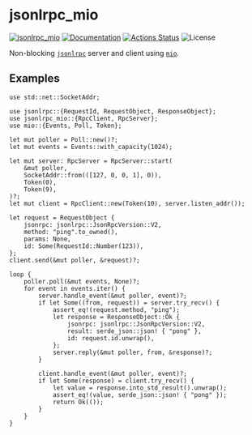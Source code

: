 jsonlrpc_mio
============

[![jsonlrpc_mio](https://img.shields.io/crates/v/jsonlrpc_mio.svg)](https://crates.io/crates/jsonlrpc_mio)
[![Documentation](https://docs.rs/jsonlrpc_mio/badge.svg)](https://docs.rs/jsonlrpc_mio)
[![Actions Status](https://github.com/sile/jsonlrpc_mio/workflows/CI/badge.svg)](https://github.com/sile/jsonlrpc_mio/actions)
![License](https://img.shields.io/crates/l/jsonlrpc_mio)

Non-blocking [`jsonlrpc`] server and client using [`mio`].

[`jsonlrpc`]: https://crates.io/crates/jsonlrpc
[`mio`]: https://crates.io/crates/mio

Examples
--------

```
use std::net::SocketAddr;

use jsonlrpc::{RequestId, RequestObject, ResponseObject};
use jsonlrpc_mio::{RpcClient, RpcServer};
use mio::{Events, Poll, Token};

let mut poller = Poll::new()?;
let mut events = Events::with_capacity(1024);

let mut server: RpcServer = RpcServer::start(
    &mut poller,
    SocketAddr::from(([127, 0, 0, 1], 0)),
    Token(0),
    Token(9),
)?;
let mut client = RpcClient::new(Token(10), server.listen_addr());

let request = RequestObject {
    jsonrpc: jsonlrpc::JsonRpcVersion::V2,
    method: "ping".to_owned(),
    params: None,
    id: Some(RequestId::Number(123)),
};
client.send(&mut poller, &request)?;

loop {
    poller.poll(&mut events, None)?;
    for event in events.iter() {
        server.handle_event(&mut poller, event)?;
        if let Some((from, request)) = server.try_recv() {
            assert_eq!(request.method, "ping");
            let response = ResponseObject::Ok {
                jsonrpc: jsonlrpc::JsonRpcVersion::V2,
                result: serde_json::json! { "pong" },
                id: request.id.unwrap(),
            };
            server.reply(&mut poller, from, &response)?;
        }

        client.handle_event(&mut poller, event)?;
        if let Some(response) = client.try_recv() {
            let value = response.into_std_result().unwrap();
            assert_eq!(value, serde_json::json! { "pong" });
            return Ok(());
        }
    }
}
```
